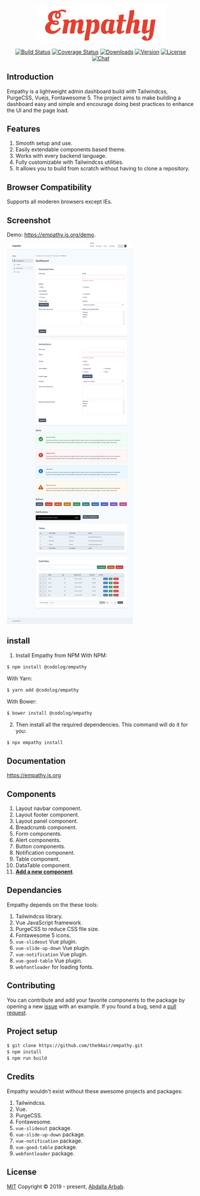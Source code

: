 <p align="center">
    <img src="src/images/empathy.svg?sanitize=true" alt="Empathy" title="Empathy" width="350"/>
</p>

<p align="center">
  <a href="https://circleci.com/gh/the94air/empathy/tree/master"><img src="https://img.shields.io/circleci/project/github/the94air/empathy/master.svg?sanitize=true" alt="Build Status"></a>
  <a href="https://codecov.io/github/the94air/empathy?branch=master"><img src="https://img.shields.io/codecov/c/github/the94air/empathy/master.svg?sanitize=true" alt="Coverage Status"></a>
  <a href="https://npmcharts.com/compare/@codolog/empathy?minimal=true"><img src="https://img.shields.io/npm/dm/@codolog/empathy.svg?sanitize=true" alt="Downloads"></a>
  <a href="https://www.npmjs.com/package/@codolog/empathy"><img src="https://img.shields.io/npm/v/@codolog/empathy.svg?sanitize=true" alt="Version"></a>
  <a href="https://www.npmjs.com/package/@codolog/empathy"><img src="https://img.shields.io/npm/l/@codolog/empathy.svg?sanitize=true" alt="License"></a>
  <a href="https://chat.vuejs.org/"><img src="https://img.shields.io/badge/chat-on%20discord-7289da.svg?sanitize=true" alt="Chat"></a>
</p>

## Introduction
Empathy is a lightweight admin dashboard build with Tailwindcss, PurgeCSS, Vuejs, Fontawesome 5. The project aims to make building a dashboard easy and simple and encourage doing best practices to enhance the UI and the page load.

## Features
1. Smooth setup and use.
2. Easily extendable components based theme.
3. Works with every backend language.
4. Fully customizable with Tailwindcss utilities.
5. It allows you to build from scratch without having to clone a repository.

## Browser Compatibility
Supports all moderen browsers except IEs.

## Screenshot
Demo: https://empathy.js.org/demo.

![Empathy demo screenshot](src/images/empathy-screenshot.png)

## install
1. Install Empathy from NPM
With NPM:
```bash
$ npm install @codolog/empathy
```
With Yarn:
```bash
$ yarn add @codolog/empathy
```
With Bower:
```bash
$ bower install @codolog/empathy
```
2. Then install all the required dependencies. This command will do it for you:
```bash
$ npx empathy install
```

## Documentation
https://empathy.js.org

## Components
1. Layout navbar component.
2. Layout footer component.
3. Layout panel component.
4. Breadcrumb component.
5. Form components.
6. Alert components.
7. Button components.
8. Notification component.
9. Table component.
10. DataTable component.
11. [**Add a new component**](#contributing).

## Dependancies
Empathy depends on the these tools:
1. Tailwindcss library.
2. Vue JavaScript framework.
3. PurgeCSS to reduce CSS file size.
4. Fontawesome 5 icons.
5. `vue-slideout` Vue plugin.
6. `vue-slide-up-down` Vue plugin.
7. `vue-notification` Vue plugin.
8. `vue-good-table` Vue plugin.
9. `webfontloader` for loading fonts.

## Contributing
You can contribute and add your favorite components to the package by opening a new [issue](https://github.com/the94air/empathy/issues) with an example. If you found a bug, send a [pull request](https://github.com/the94air/empathy/pulls).

## Project setup
```bash
$ git clone https://github.com/the94air/empathy.git
$ npm install
$ npm run build
```
## Credits
Empathy wouldn't exist without these awesome projects and packages:
1. Tailwindcss.
2. Vue.
3. PurgeCSS.
4. Fontawesome.
5. `vue-slideout` package.
6. `vue-slide-up-down` package.
7. `vue-notification` package.
8. `vue-good-table` package.
9. `webfontloader` package.

## License
[MIT](https://github.com/the94air/empathy/blob/master/LICENSE) Copyright © 2019 - present, [Abdalla Arbab](https://abdalla.js.org).
